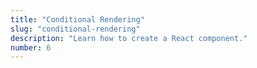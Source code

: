 ```yaml
---
title: "Conditional Rendering"
slug: "conditional-rendering"
description: "Learn how to create a React component."
number: 6
---
```

